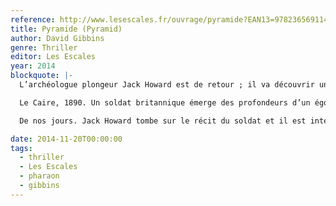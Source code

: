 ```yaml
---
reference: http://www.lesescales.fr/ouvrage/pyramide?EAN13=9782365691147
title: Pyramide (Pyramid)
author: David Gibbins
genre: Thriller
editor: Les Escales
year: 2014
blockquote: |-
  L’archéologue plongeur Jack Howard est de retour ; il va découvrir un terrible secret qui pourrait changer le cours de l’histoire...

  Le Caire, 1890. Un soldat britannique émerge des profondeurs d’un égout. Il prétend avoir été pris au piège d’une cave sous-marine ou il aurait découvert un trésor composé de bijoux et d’or et de milliers de papyrus... Personne ne prête attention à son récit qui semble être le produit d’une imagination délirante, et son histoire est oubliée

  De nos jours. Jack Howard tombe sur le récit du soldat et il est interpellé par sa mention d’un « sas de lumière aveuglante ». Alors que la situation politique en Egypte est explosive, Jack et son équipe se lancent dans une expédition archéologique au péril de leurs vies. Leur mission les conduira dans les abysses de la mer Rouge et sur les traces du sanguinaire pharaon soleil Akhenaton, qui était le gardien d’un terrible secret...

date: 2014-11-20T00:00:00
tags:
  - thriller
  - Les Escales
  - pharaon
  - gibbins
---
```

